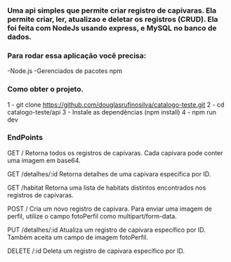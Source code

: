 ### Uma api simples que permite criar registro de capivaras. Ela permite criar, ler, atualizao e deletar os registros (CRUD). Ela foi feita com NodeJs usando express, e MySQL no banco de dados.

### Para rodar essa aplicação você precisa:

-Node.js
-Gerenciados de pacotes npm

### Como obter o projeto.

1 - git clone https://github.com/douglasrufinosilva/catalogo-teste.git
2 - cd catalogo-teste/api
3 - Instale as dependências (npm install)
4 - npm run dev

### EndPoints

GET /
Retorna todos os registros de capivaras. Cada capivara pode conter uma imagem em base64.

GET /detalhes/:id
Retorna detalhes de uma capivara específica por ID.

GET /habitat
Retorna uma lista de habitats distintos encontrados nos registros de capivaras.

POST /
Cria um novo registro de capivara. Para enviar uma imagem de perfil, utilize o campo fotoPerfil como multipart/form-data.

PUT /detalhes/:id
Atualiza um registro de capivara específico por ID. Também aceita um campo de imagem fotoPerfil.

DELETE /:id
Deleta um registro de capivara específico por ID.

